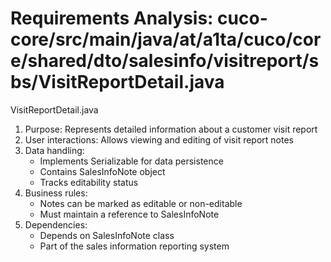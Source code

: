 # Requirements Analysis: cuco-core/src/main/java/at/a1ta/cuco/core/shared/dto/salesinfo/visitreport/sbs/VisitReportDetail.java

VisitReportDetail.java
1. Purpose: Represents detailed information about a customer visit report
2. User interactions: Allows viewing and editing of visit report notes
3. Data handling:
   - Implements Serializable for data persistence
   - Contains SalesInfoNote object
   - Tracks editability status
4. Business rules:
   - Notes can be marked as editable or non-editable
   - Must maintain a reference to SalesInfoNote
5. Dependencies:
   - Depends on SalesInfoNote class
   - Part of the sales information reporting system